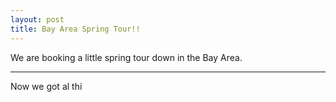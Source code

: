```yaml
---
layout: post
title: Bay Area Spring Tour!!
---
```


We are booking a little spring tour down in the Bay Area.

* * *

Now we got al thi
